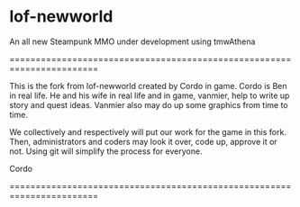 lof-newworld
============

An all new Steampunk MMO under development using tmwAthena


=======================================================================

This is the fork from lof-newworld created by Cordo in game. Cordo is
Ben in real life. He and his wife in real life and in game, vanmier, 
help to write up story and quest ideas. Vanmier also may do up some 
graphics from time to time.

We collectively and respectively will put our work for the game in 
this fork. Then, administrators and coders may look it over, code up, 
approve it or not. Using git will simplify the process for everyone.

Cordo

======================================================================= 
